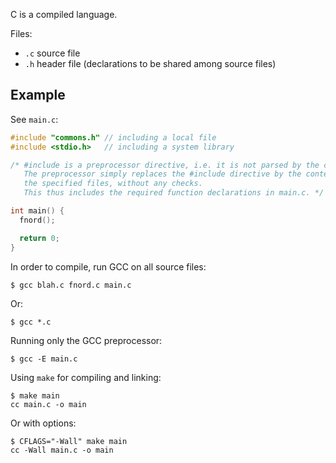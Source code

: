 C is a compiled language.

Files:
* `.c` source file
* `.h` header file (declarations to be shared among source files)

## Example

See `main.c`:

```c
#include "commons.h" // including a local file
#include <stdio.h>   // including a system library

/* #include is a preprocessor directive, i.e. it is not parsed by the compiler.
   The preprocessor simply replaces the #include directive by the content of
   the specified files, without any checks.
   This thus includes the required function declarations in main.c. */

int main() {
  fnord();

  return 0;
}
```

In order to compile, run GCC on all source files:
```
$ gcc blah.c fnord.c main.c
```
Or:
```
$ gcc *.c
```

Running only the GCC preprocessor:
```
$ gcc -E main.c
```

Using `make` for compiling and linking:
```
$ make main
cc main.c -o main
```

Or with options:
```
$ CFLAGS="-Wall" make main
cc -Wall main.c -o main
```
